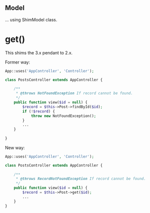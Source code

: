 ## Model
... using ShimModel class.

# get()
This shims the 3.x pendant to 2.x.

Former way:
```php
App::uses('AppController', 'Controller');

class PostsController extends AppController {
	
	/**
	 * @throws NotFoundException If record cannot be found.
	 */
	public function view($id = null) {
		$record = $this->Post->findById($id);
		if (!$record) {
			throw new NotFoundException();
		}
		...
	}
	
}
```

New way:
```php
App::uses('AppController', 'Controller');

class PostsController extends AppController {
	
	/**
	 * @throws RecordNotFoundException If record cannot be found.
	 */
	public function view($id = null) {
		$record = $this->Post->get($id);
		...
	}
}
```
